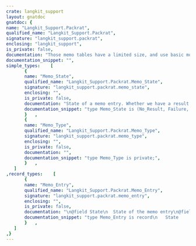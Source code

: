 ```yaml
---
crate: langkit_support
layout: gnatdoc
gnatdoc: {
name: "Langkit_Support.Packrat",
qualified_name: "Langkit_Support.Packrat",
signature: "langkit_support.packrat",
enclosing: "langkit_support",
is_private: false,
documentation: "Those memo tables have a limited size, and use basic modulo to fit any\noffset in the limited size, so that an entry at index N will be put at\nindex N mod Memo_Size.\n\nIf there was already an entry at this spot, it will simply be removed.\nWhen querying for the entry at a given offset, we check whether there\nis an entry corresponding to Offset mod Memo_Size, and then if the entry\nexists, whether is corresponds to the same offset.\n\n@formal T\n@formal Token_Index\n@formal Memo_Size",
documentation_snippet: "",
simple_types:    [
       {
       name: "Memo_State",
       qualified_name: "Langkit_Support.Packrat.Memo_State",
       signature: "langkit_support.packrat.memo_state",
       enclosing: "",
       is_private: false,
       documentation: "State of a memo entry. Whether we have a result or not.\n\n@enum No_Result\n@enum Failure\n@enum Success",
       documentation_snippet: "type Memo_State is (No_Result, Failure, Success);",
       }   ,
       {
       name: "Memo_Type",
       qualified_name: "Langkit_Support.Packrat.Memo_Type",
       signature: "langkit_support.packrat.memo_type",
       enclosing: "",
       is_private: false,
       documentation: "",
       documentation_snippet: "type Memo_Type is private;",
       }   ,
   ]
,record_types:    [
       {
       name: "Memo_Entry",
       qualified_name: "Langkit_Support.Packrat.Memo_Entry",
       signature: "langkit_support.packrat.memo_entry",
       enclosing: "",
       is_private: false,
       documentation: "\n@field State\n  State of the memo entry\n@field Instance\n  Parsed object\n@field Offset\n  Real offset of this memo entry. Used to verify that it corresponds to\n  the queried offset.\n@field Final_Pos",
       documentation_snippet: "type Memo_Entry is record\n   State             : Memo_State := No_Result;\n   Instance          : T;\n   Offset            : Token_Index := Token_Index'First;\n   Final_Pos         : Token_Index := Token_Index'First;\nend record;",
       }   ,
   ]
,}
---
```

